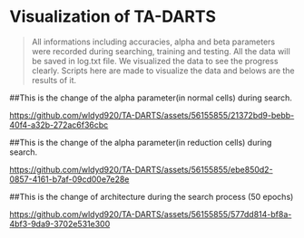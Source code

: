 # Visualization of TA-DARTS    

> All informations including accuracies, alpha and beta parameters were recorded during searching, training and testing.
> All the data will be saved in log.txt file.
> We visualized the data to see the progress clearly.
> Scripts here are made to visualize the data and belows are the results of it.      <br/>




##This is the change of the alpha parameter(in normal cells) during search.    


https://github.com/wldyd920/TA-DARTS/assets/56155855/21372bd9-bebb-40f4-a32b-272ac6f36cbc    




##This is the change of the alpha parameter(in reduction cells) during search.    

https://github.com/wldyd920/TA-DARTS/assets/56155855/ebe850d2-0857-4161-b7af-09cd00e7e28e    




##This is the change of architecture during the search process (50 epochs)    

https://github.com/wldyd920/TA-DARTS/assets/56155855/577dd814-bf8a-4bf3-9da9-3702e531e300    



